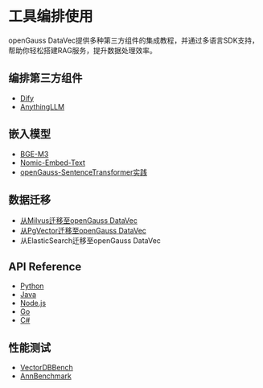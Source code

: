 # 工具编排使用

openGauss DataVec提供多种第三方组件的集成教程，并通过多语言SDK支持，帮助你轻松搭建RAG服务，提升数据处理效率。

## 编排第三方组件
- [Dify](dify.md)
- [AnythingLLM](anythingllm.md)

## 嵌入模型
- [BGE-M3](embedding-bgem3.md)
- [Nomic-Embed-Text](embedding-nomic.md)
- [openGauss-SentenceTransformer实践](SentenceTransformer.md)

## 数据迁移
- [从Milvus迁移至openGauss DataVec](milvus2datavec.md)
- [从PgVector迁移至openGauss DataVec](../AboutopenGauss/Postgresql_openGauss迁移工具debezium-connector-postgres.md)
- 从ElasticSearch迁移至openGauss DataVec

## API Reference
- [Python](integrationPython.md)
- [Java](integrationJava.md)
- [Node.js](integrationJavaScript.md)
- [Go](integrationGo.md)
- [C#](integrationCsharp.md)

## 性能测试
- [VectorDBBench](openGauss-VectorDBBench.md)
- [AnnBenchmark](testtool_annbenchmark.md)


